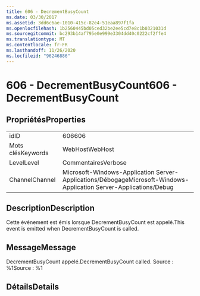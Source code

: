 ```yaml
---
title: 606 - DecrementBusyCount
ms.date: 03/30/2017
ms.assetid: 3dd6c6ae-1010-415c-82e4-51eaa897f1fa
ms.openlocfilehash: 1b2560445bd05ced32be2ee5cd7e8c1b0321031d
ms.sourcegitcommit: bc293b14af795e0e999e3304dd40c0222cf2ffe4
ms.translationtype: MT
ms.contentlocale: fr-FR
ms.lasthandoff: 11/26/2020
ms.locfileid: "96246886"
---
```

# <a name="606---decrementbusycount"></a><span data-ttu-id="c8529-102">606 - DecrementBusyCount</span><span class="sxs-lookup"><span data-stu-id="c8529-102">606 - DecrementBusyCount</span></span>

## <a name="properties"></a><span data-ttu-id="c8529-103">Propriétés</span><span class="sxs-lookup"><span data-stu-id="c8529-103">Properties</span></span>  
  
|||  
|-|-|  
|<span data-ttu-id="c8529-104">id</span><span class="sxs-lookup"><span data-stu-id="c8529-104">ID</span></span>|<span data-ttu-id="c8529-105">606</span><span class="sxs-lookup"><span data-stu-id="c8529-105">606</span></span>|  
|<span data-ttu-id="c8529-106">Mots clés</span><span class="sxs-lookup"><span data-stu-id="c8529-106">Keywords</span></span>|<span data-ttu-id="c8529-107">WebHost</span><span class="sxs-lookup"><span data-stu-id="c8529-107">WebHost</span></span>|  
|<span data-ttu-id="c8529-108">Level</span><span class="sxs-lookup"><span data-stu-id="c8529-108">Level</span></span>|<span data-ttu-id="c8529-109">Commentaires</span><span class="sxs-lookup"><span data-stu-id="c8529-109">Verbose</span></span>|  
|<span data-ttu-id="c8529-110">Channel</span><span class="sxs-lookup"><span data-stu-id="c8529-110">Channel</span></span>|<span data-ttu-id="c8529-111">Microsoft-Windows-Application Server-Applications/Débogage</span><span class="sxs-lookup"><span data-stu-id="c8529-111">Microsoft-Windows-Application Server-Applications/Debug</span></span>|  
  
## <a name="description"></a><span data-ttu-id="c8529-112">Description</span><span class="sxs-lookup"><span data-stu-id="c8529-112">Description</span></span>  

 <span data-ttu-id="c8529-113">Cette événement est émis lorsque DecrementBusyCount est appelé.</span><span class="sxs-lookup"><span data-stu-id="c8529-113">This event is emitted when DecrementBusyCount is called.</span></span>  
  
## <a name="message"></a><span data-ttu-id="c8529-114">Message</span><span class="sxs-lookup"><span data-stu-id="c8529-114">Message</span></span>  

 <span data-ttu-id="c8529-115">DecrementBusyCount appelé.</span><span class="sxs-lookup"><span data-stu-id="c8529-115">DecrementBusyCount called.</span></span> <span data-ttu-id="c8529-116">Source : %1</span><span class="sxs-lookup"><span data-stu-id="c8529-116">Source : %1</span></span>  
  
## <a name="details"></a><span data-ttu-id="c8529-117">Détails</span><span class="sxs-lookup"><span data-stu-id="c8529-117">Details</span></span>
